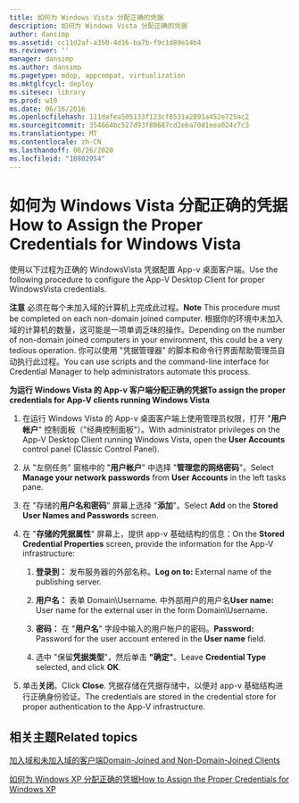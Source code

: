 ```yaml
---
title: 如何为 Windows Vista 分配正确的凭据
description: 如何为 Windows Vista 分配正确的凭据
author: dansimp
ms.assetid: cc11d2af-a350-4d16-ba7b-f9c1d89e14b4
ms.reviewer: ''
manager: dansimp
ms.author: dansimp
ms.pagetype: mdop, appcompat, virtualization
ms.mktglfcycl: deploy
ms.sitesec: library
ms.prod: w10
ms.date: 06/16/2016
ms.openlocfilehash: 111dafea505133f123cf8531a2891a452e725ac2
ms.sourcegitcommit: 354664bc527d93f80687cd2eba70d1eea024c7c3
ms.translationtype: MT
ms.contentlocale: zh-CN
ms.lasthandoff: 06/26/2020
ms.locfileid: "10802954"
---
```

# <span data-ttu-id="af8fb-103">如何为 Windows Vista 分配正确的凭据</span><span class="sxs-lookup"><span data-stu-id="af8fb-103">How to Assign the Proper Credentials for Windows Vista</span></span>


<span data-ttu-id="af8fb-104">使用以下过程为正确的 WindowsVista 凭据配置 App-v 桌面客户端。</span><span class="sxs-lookup"><span data-stu-id="af8fb-104">Use the following procedure to configure the App-V Desktop Client for proper WindowsVista credentials.</span></span>

<span data-ttu-id="af8fb-105">**注意** 必须在每个未加入域的计算机上完成此过程。</span><span class="sxs-lookup"><span data-stu-id="af8fb-105">**Note** This procedure must be completed on each non-domain joined computer.</span></span> <span data-ttu-id="af8fb-106">根据你的环境中未加入域的计算机的数量，这可能是一项单调乏味的操作。</span><span class="sxs-lookup"><span data-stu-id="af8fb-106">Depending on the number of non-domain joined computers in your environment, this could be a very tedious operation.</span></span> <span data-ttu-id="af8fb-107">你可以使用 "凭据管理器" 的脚本和命令行界面帮助管理员自动执行此过程。</span><span class="sxs-lookup"><span data-stu-id="af8fb-107">You can use scripts and the command-line interface for Credential Manager to help administrators automate this process.</span></span>

 

**<span data-ttu-id="af8fb-108">为运行 Windows Vista 的 App-v 客户端分配正确的凭据</span><span class="sxs-lookup"><span data-stu-id="af8fb-108">To assign the proper credentials for App-V clients running Windows Vista</span></span>**

1.  <span data-ttu-id="af8fb-109">在运行 Windows Vista 的 App-v 桌面客户端上使用管理员权限，打开 "**用户帐户**" 控制面板（"经典控制面板"）。</span><span class="sxs-lookup"><span data-stu-id="af8fb-109">With administrator privileges on the App-V Desktop Client running Windows Vista, open the **User Accounts** control panel (Classic Control Panel).</span></span>

2.  <span data-ttu-id="af8fb-110">从 "左侧任务" 窗格中的 "**用户帐户**" 中选择 "**管理您的网络密码**"。</span><span class="sxs-lookup"><span data-stu-id="af8fb-110">Select **Manage your network passwords** from **User Accounts** in the left tasks pane.</span></span>

3.  <span data-ttu-id="af8fb-111">在 "存储的**用户名和密码**" 屏幕上选择 "**添加**"。</span><span class="sxs-lookup"><span data-stu-id="af8fb-111">Select **Add** on the **Stored User Names and Passwords** screen.</span></span>

4.  <span data-ttu-id="af8fb-112">在 "**存储的凭据属性**" 屏幕上，提供 app-v 基础结构的信息：</span><span class="sxs-lookup"><span data-stu-id="af8fb-112">On the **Stored Credential Properties** screen, provide the information for the App-V infrastructure:</span></span>

    1.  <span data-ttu-id="af8fb-113">**登录到：** 发布服务器的外部名称。</span><span class="sxs-lookup"><span data-stu-id="af8fb-113">**Log on to:** External name of the publishing server.</span></span>

    2.  <span data-ttu-id="af8fb-114">**用户名：** 表单 Domain\\Username. 中外部用户的用户名</span><span class="sxs-lookup"><span data-stu-id="af8fb-114">**User name:** User name for the external user in the form Domain\\Username.</span></span>

    3.  <span data-ttu-id="af8fb-115">**密码：** 在 "**用户名**" 字段中输入的用户帐户的密码。</span><span class="sxs-lookup"><span data-stu-id="af8fb-115">**Password:** Password for the user account entered in the **User name** field.</span></span>

    4.  <span data-ttu-id="af8fb-116">选中 "保留**凭据类型**"，然后单击 **"确定"**。</span><span class="sxs-lookup"><span data-stu-id="af8fb-116">Leave **Credential Type** selected, and click **OK**.</span></span>

5.  <span data-ttu-id="af8fb-117">单击**关闭**。</span><span class="sxs-lookup"><span data-stu-id="af8fb-117">Click **Close**.</span></span> <span data-ttu-id="af8fb-118">凭据存储在凭据存储中，以便对 app-v 基础结构进行正确身份验证。</span><span class="sxs-lookup"><span data-stu-id="af8fb-118">The credentials are stored in the credential store for proper authentication to the App-V infrastructure.</span></span>

## <span data-ttu-id="af8fb-119">相关主题</span><span class="sxs-lookup"><span data-stu-id="af8fb-119">Related topics</span></span>


[<span data-ttu-id="af8fb-120">加入域和未加入域的客户端</span><span class="sxs-lookup"><span data-stu-id="af8fb-120">Domain-Joined and Non-Domain-Joined Clients</span></span>](domain-joined-and-non-domain-joined-clients.md)

[<span data-ttu-id="af8fb-121">如何为 Windows XP 分配正确的凭据</span><span class="sxs-lookup"><span data-stu-id="af8fb-121">How to Assign the Proper Credentials for Windows XP</span></span>](how-to-assign--the-proper-credentials-for-windows-xp.md)

 

 





